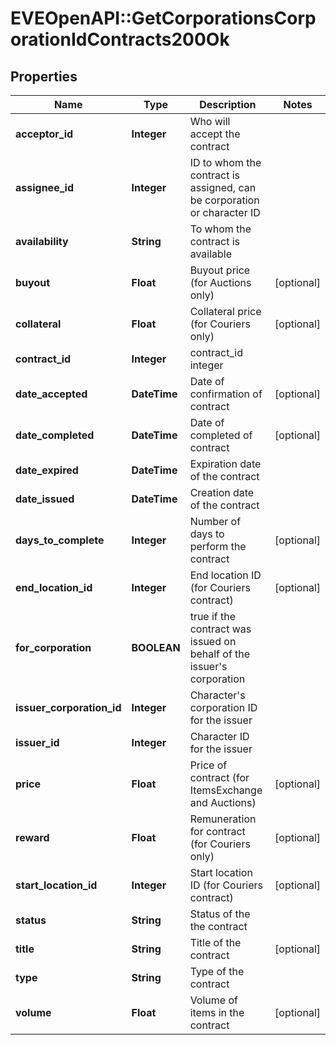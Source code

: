 # EVEOpenAPI::GetCorporationsCorporationIdContracts200Ok

## Properties
Name | Type | Description | Notes
------------ | ------------- | ------------- | -------------
**acceptor_id** | **Integer** | Who will accept the contract | 
**assignee_id** | **Integer** | ID to whom the contract is assigned, can be corporation or character ID | 
**availability** | **String** | To whom the contract is available | 
**buyout** | **Float** | Buyout price (for Auctions only) | [optional] 
**collateral** | **Float** | Collateral price (for Couriers only) | [optional] 
**contract_id** | **Integer** | contract_id integer | 
**date_accepted** | **DateTime** | Date of confirmation of contract | [optional] 
**date_completed** | **DateTime** | Date of completed of contract | [optional] 
**date_expired** | **DateTime** | Expiration date of the contract | 
**date_issued** | **DateTime** | Сreation date of the contract | 
**days_to_complete** | **Integer** | Number of days to perform the contract | [optional] 
**end_location_id** | **Integer** | End location ID (for Couriers contract) | [optional] 
**for_corporation** | **BOOLEAN** | true if the contract was issued on behalf of the issuer&#39;s corporation | 
**issuer_corporation_id** | **Integer** | Character&#39;s corporation ID for the issuer | 
**issuer_id** | **Integer** | Character ID for the issuer | 
**price** | **Float** | Price of contract (for ItemsExchange and Auctions) | [optional] 
**reward** | **Float** | Remuneration for contract (for Couriers only) | [optional] 
**start_location_id** | **Integer** | Start location ID (for Couriers contract) | [optional] 
**status** | **String** | Status of the the contract | 
**title** | **String** | Title of the contract | [optional] 
**type** | **String** | Type of the contract | 
**volume** | **Float** | Volume of items in the contract | [optional] 


